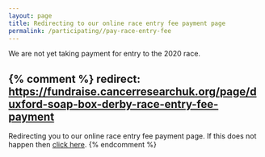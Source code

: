 ```yaml
---
layout: page
title: Redirecting to our online race entry fee payment page
permalink: /participating//pay-race-entry-fee
---
```


We are not yet taking payment for entry to the 2020 race.


{% comment %}
redirect: https://fundraise.cancerresearchuk.org/page/duxford-soap-box-derby-race-entry-fee-payment
---

Redirecting you to our online race entry fee payment page. If this does not happen then [click here]({{page.redirect}}).
{% endcomment %}